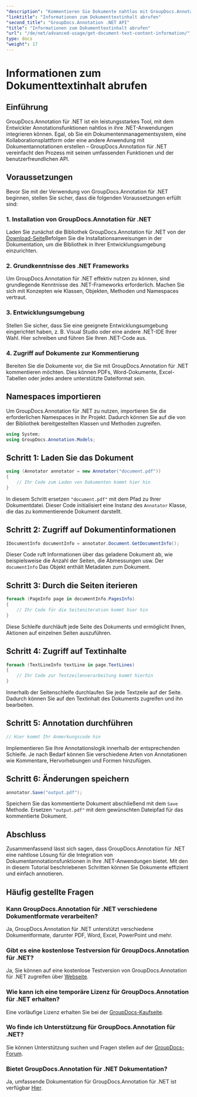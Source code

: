 ```yaml
---
"description": "Kommentieren Sie Dokumente nahtlos mit GroupDocs.Annotation für .NET. Integrieren Sie Anmerkungsfunktionen mühelos in Ihre .NET-Anwendungen."
"linktitle": "Informationen zum Dokumenttextinhalt abrufen"
"second_title": "GroupDocs.Annotation .NET API"
"title": "Informationen zum Dokumenttextinhalt abrufen"
"url": "/de/net/advanced-usage/get-document-text-content-information/"
type: docs
"weight": 17
---
```


# Informationen zum Dokumenttextinhalt abrufen

## Einführung
GroupDocs.Annotation für .NET ist ein leistungsstarkes Tool, mit dem Entwickler Annotationsfunktionen nahtlos in ihre .NET-Anwendungen integrieren können. Egal, ob Sie ein Dokumentenmanagementsystem, eine Kollaborationsplattform oder eine andere Anwendung mit Dokumentannotationen erstellen – GroupDocs.Annotation für .NET vereinfacht den Prozess mit seinen umfassenden Funktionen und der benutzerfreundlichen API.
## Voraussetzungen
Bevor Sie mit der Verwendung von GroupDocs.Annotation für .NET beginnen, stellen Sie sicher, dass die folgenden Voraussetzungen erfüllt sind:
### 1. Installation von GroupDocs.Annotation für .NET
Laden Sie zunächst die Bibliothek GroupDocs.Annotation für .NET von der [Download-Seite](https://releases.groupdocs.com/annotation/net/)Befolgen Sie die Installationsanweisungen in der Dokumentation, um die Bibliothek in Ihrer Entwicklungsumgebung einzurichten.
### 2. Grundkenntnisse des .NET Frameworks
Um GroupDocs.Annotation für .NET effektiv nutzen zu können, sind grundlegende Kenntnisse des .NET-Frameworks erforderlich. Machen Sie sich mit Konzepten wie Klassen, Objekten, Methoden und Namespaces vertraut.
### 3. Entwicklungsumgebung
Stellen Sie sicher, dass Sie eine geeignete Entwicklungsumgebung eingerichtet haben, z. B. Visual Studio oder eine andere .NET-IDE Ihrer Wahl. Hier schreiben und führen Sie Ihren .NET-Code aus.
### 4. Zugriff auf Dokumente zur Kommentierung
Bereiten Sie die Dokumente vor, die Sie mit GroupDocs.Annotation für .NET kommentieren möchten. Dies können PDFs, Word-Dokumente, Excel-Tabellen oder jedes andere unterstützte Dateiformat sein.

## Namespaces importieren
Um GroupDocs.Annotation für .NET zu nutzen, importieren Sie die erforderlichen Namespaces in Ihr Projekt. Dadurch können Sie auf die von der Bibliothek bereitgestellten Klassen und Methoden zugreifen.
```csharp
using System;
using GroupDocs.Annotation.Models;
```
## Schritt 1: Laden Sie das Dokument
```csharp
using (Annotator annotator = new Annotator("document.pdf"))
{
    // Ihr Code zum Laden von Dokumenten kommt hier hin
}
```
In diesem Schritt ersetzen `"document.pdf"` mit dem Pfad zu Ihrer Dokumentdatei. Dieser Code initialisiert eine Instanz des `Annotator` Klasse, die das zu kommentierende Dokument darstellt.
## Schritt 2: Zugriff auf Dokumentinformationen
```csharp
IDocumentInfo documentInfo = annotator.Document.GetDocumentInfo();
```
Dieser Code ruft Informationen über das geladene Dokument ab, wie beispielsweise die Anzahl der Seiten, die Abmessungen usw. Der `documentInfo` Das Objekt enthält Metadaten zum Dokument.
## Schritt 3: Durch die Seiten iterieren
```csharp
foreach (PageInfo page in documentInfo.PagesInfo)
{
    // Ihr Code für die Seiteniteration kommt hier hin
}
```
Diese Schleife durchläuft jede Seite des Dokuments und ermöglicht Ihnen, Aktionen auf einzelnen Seiten auszuführen.
## Schritt 4: Zugriff auf Textinhalte
```csharp
foreach (TextLineInfo textLine in page.TextLines)
{
    // Ihr Code zur Textzeilenverarbeitung kommt hierhin
}
```
Innerhalb der Seitenschleife durchlaufen Sie jede Textzeile auf der Seite. Dadurch können Sie auf den Textinhalt des Dokuments zugreifen und ihn bearbeiten.
## Schritt 5: Annotation durchführen
```csharp
// Hier kommt Ihr Anmerkungscode hin
```
Implementieren Sie Ihre Annotationslogik innerhalb der entsprechenden Schleife. Je nach Bedarf können Sie verschiedene Arten von Annotationen wie Kommentare, Hervorhebungen und Formen hinzufügen.
## Schritt 6: Änderungen speichern
```csharp
annotator.Save("output.pdf");
```
Speichern Sie das kommentierte Dokument abschließend mit dem `Save` Methode. Ersetzen `"output.pdf"` mit dem gewünschten Dateipfad für das kommentierte Dokument.

## Abschluss
Zusammenfassend lässt sich sagen, dass GroupDocs.Annotation für .NET eine nahtlose Lösung für die Integration von Dokumentannotationsfunktionen in Ihre .NET-Anwendungen bietet. Mit den in diesem Tutorial beschriebenen Schritten können Sie Dokumente effizient und einfach annotieren.
## Häufig gestellte Fragen
### Kann GroupDocs.Annotation für .NET verschiedene Dokumentformate verarbeiten?
Ja, GroupDocs.Annotation für .NET unterstützt verschiedene Dokumentformate, darunter PDF, Word, Excel, PowerPoint und mehr.
### Gibt es eine kostenlose Testversion für GroupDocs.Annotation für .NET?
Ja, Sie können auf eine kostenlose Testversion von GroupDocs.Annotation für .NET zugreifen über [Webseite](https://releases.groupdocs.com/).
### Wie kann ich eine temporäre Lizenz für GroupDocs.Annotation für .NET erhalten?
Eine vorläufige Lizenz erhalten Sie bei der [GroupDocs-Kaufseite](https://purchase.groupdocs.com/temporary-license/).
### Wo finde ich Unterstützung für GroupDocs.Annotation für .NET?
Sie können Unterstützung suchen und Fragen stellen auf der [GroupDocs-Forum](https://forum.groupdocs.com/c/annotation/10).
### Bietet GroupDocs.Annotation für .NET Dokumentation?
Ja, umfassende Dokumentation für GroupDocs.Annotation für .NET ist verfügbar [Hier](https://tutorials.groupdocs.com/annotation/net/).